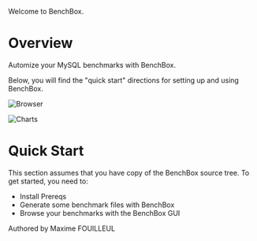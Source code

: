 Welcome to BenchBox.

Overview
========

  Automize your MySQL benchmarks with BenchBox.
  
  Below, you will find the "quick start" directions for setting up and
  using BenchBox.
  
![Browser](https://github.com/mfouilleul/benchbox/screenshots/1.png)


![Charts](https://github.com/mfouilleul/benchbox/screenshots/2.png)

Quick Start
===========

 This section assumes that you have copy of the BenchBox source tree. To get
  started, you need to:
  * Install Prereqs
  * Generate some benchmark files with BenchBox
  * Browse your benchmarks with the BenchBox GUI

Authored by Maxime FOUILLEUL
